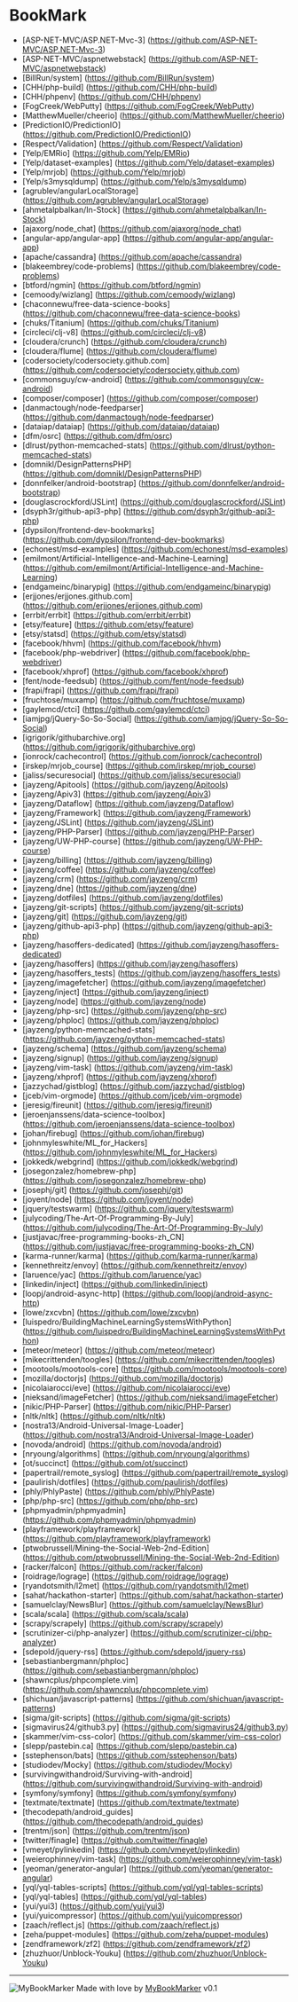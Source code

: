 # BookMark

* [ASP-NET-MVC/ASP.NET-Mvc-3] (https://github.com/ASP-NET-MVC/ASP.NET-Mvc-3) 
* [ASP-NET-MVC/aspnetwebstack] (https://github.com/ASP-NET-MVC/aspnetwebstack) 
* [BillRun/system] (https://github.com/BillRun/system) 
* [CHH/php-build] (https://github.com/CHH/php-build) 
* [CHH/phpenv] (https://github.com/CHH/phpenv) 
* [FogCreek/WebPutty] (https://github.com/FogCreek/WebPutty) 
* [MatthewMueller/cheerio] (https://github.com/MatthewMueller/cheerio) 
* [PredictionIO/PredictionIO] (https://github.com/PredictionIO/PredictionIO) 
* [Respect/Validation] (https://github.com/Respect/Validation) 
* [Yelp/EMRio] (https://github.com/Yelp/EMRio) 
* [Yelp/dataset-examples] (https://github.com/Yelp/dataset-examples) 
* [Yelp/mrjob] (https://github.com/Yelp/mrjob) 
* [Yelp/s3mysqldump] (https://github.com/Yelp/s3mysqldump) 
* [agrublev/angularLocalStorage] (https://github.com/agrublev/angularLocalStorage) 
* [ahmetalpbalkan/In-Stock] (https://github.com/ahmetalpbalkan/In-Stock) 
* [ajaxorg/node_chat] (https://github.com/ajaxorg/node_chat) 
* [angular-app/angular-app] (https://github.com/angular-app/angular-app) 
* [apache/cassandra] (https://github.com/apache/cassandra) 
* [blakeembrey/code-problems] (https://github.com/blakeembrey/code-problems) 
* [btford/ngmin] (https://github.com/btford/ngmin) 
* [cemoody/wizlang] (https://github.com/cemoody/wizlang) 
* [chaconnewu/free-data-science-books] (https://github.com/chaconnewu/free-data-science-books) 
* [chuks/Titanium] (https://github.com/chuks/Titanium) 
* [circleci/clj-v8] (https://github.com/circleci/clj-v8) 
* [cloudera/crunch] (https://github.com/cloudera/crunch) 
* [cloudera/flume] (https://github.com/cloudera/flume) 
* [codersociety/codersociety.github.com] (https://github.com/codersociety/codersociety.github.com) 
* [commonsguy/cw-android] (https://github.com/commonsguy/cw-android) 
* [composer/composer] (https://github.com/composer/composer) 
* [danmactough/node-feedparser] (https://github.com/danmactough/node-feedparser) 
* [dataiap/dataiap] (https://github.com/dataiap/dataiap) 
* [dfm/osrc] (https://github.com/dfm/osrc) 
* [dlrust/python-memcached-stats] (https://github.com/dlrust/python-memcached-stats) 
* [domnikl/DesignPatternsPHP] (https://github.com/domnikl/DesignPatternsPHP) 
* [donnfelker/android-bootstrap] (https://github.com/donnfelker/android-bootstrap) 
* [douglascrockford/JSLint] (https://github.com/douglascrockford/JSLint) 
* [dsyph3r/github-api3-php] (https://github.com/dsyph3r/github-api3-php) 
* [dypsilon/frontend-dev-bookmarks] (https://github.com/dypsilon/frontend-dev-bookmarks) 
* [echonest/msd-examples] (https://github.com/echonest/msd-examples) 
* [emilmont/Artificial-Intelligence-and-Machine-Learning] (https://github.com/emilmont/Artificial-Intelligence-and-Machine-Learning) 
* [endgameinc/binarypig] (https://github.com/endgameinc/binarypig) 
* [erjjones/erjjones.github.com] (https://github.com/erjjones/erjjones.github.com) 
* [errbit/errbit] (https://github.com/errbit/errbit) 
* [etsy/feature] (https://github.com/etsy/feature) 
* [etsy/statsd] (https://github.com/etsy/statsd) 
* [facebook/hhvm] (https://github.com/facebook/hhvm) 
* [facebook/php-webdriver] (https://github.com/facebook/php-webdriver) 
* [facebook/xhprof] (https://github.com/facebook/xhprof) 
* [fent/node-feedsub] (https://github.com/fent/node-feedsub) 
* [frapi/frapi] (https://github.com/frapi/frapi) 
* [fruchtose/muxamp] (https://github.com/fruchtose/muxamp) 
* [gaylemcd/ctci] (https://github.com/gaylemcd/ctci) 
* [iamjpg/jQuery-So-So-Social] (https://github.com/iamjpg/jQuery-So-So-Social) 
* [igrigorik/githubarchive.org] (https://github.com/igrigorik/githubarchive.org) 
* [ionrock/cachecontrol] (https://github.com/ionrock/cachecontrol) 
* [irskep/mrjob_course] (https://github.com/irskep/mrjob_course) 
* [jaliss/securesocial] (https://github.com/jaliss/securesocial) 
* [jayzeng/Apitools] (https://github.com/jayzeng/Apitools) 
* [jayzeng/Apiv3] (https://github.com/jayzeng/Apiv3) 
* [jayzeng/Dataflow] (https://github.com/jayzeng/Dataflow) 
* [jayzeng/Framework] (https://github.com/jayzeng/Framework) 
* [jayzeng/JSLint] (https://github.com/jayzeng/JSLint) 
* [jayzeng/PHP-Parser] (https://github.com/jayzeng/PHP-Parser) 
* [jayzeng/UW-PHP-course] (https://github.com/jayzeng/UW-PHP-course) 
* [jayzeng/billing] (https://github.com/jayzeng/billing) 
* [jayzeng/coffee] (https://github.com/jayzeng/coffee) 
* [jayzeng/crm] (https://github.com/jayzeng/crm) 
* [jayzeng/dne] (https://github.com/jayzeng/dne) 
* [jayzeng/dotfiles] (https://github.com/jayzeng/dotfiles) 
* [jayzeng/git-scripts] (https://github.com/jayzeng/git-scripts) 
* [jayzeng/git] (https://github.com/jayzeng/git) 
* [jayzeng/github-api3-php] (https://github.com/jayzeng/github-api3-php) 
* [jayzeng/hasoffers-dedicated] (https://github.com/jayzeng/hasoffers-dedicated) 
* [jayzeng/hasoffers] (https://github.com/jayzeng/hasoffers) 
* [jayzeng/hasoffers_tests] (https://github.com/jayzeng/hasoffers_tests) 
* [jayzeng/imagefetcher] (https://github.com/jayzeng/imagefetcher) 
* [jayzeng/inject] (https://github.com/jayzeng/inject) 
* [jayzeng/node] (https://github.com/jayzeng/node) 
* [jayzeng/php-src] (https://github.com/jayzeng/php-src) 
* [jayzeng/phploc] (https://github.com/jayzeng/phploc) 
* [jayzeng/python-memcached-stats] (https://github.com/jayzeng/python-memcached-stats) 
* [jayzeng/schema] (https://github.com/jayzeng/schema) 
* [jayzeng/signup] (https://github.com/jayzeng/signup) 
* [jayzeng/vim-task] (https://github.com/jayzeng/vim-task) 
* [jayzeng/xhprof] (https://github.com/jayzeng/xhprof) 
* [jazzychad/gistblog] (https://github.com/jazzychad/gistblog) 
* [jceb/vim-orgmode] (https://github.com/jceb/vim-orgmode) 
* [jeresig/fireunit] (https://github.com/jeresig/fireunit) 
* [jeroenjanssens/data-science-toolbox] (https://github.com/jeroenjanssens/data-science-toolbox) 
* [johan/firebug] (https://github.com/johan/firebug) 
* [johnmyleswhite/ML_for_Hackers] (https://github.com/johnmyleswhite/ML_for_Hackers) 
* [jokkedk/webgrind] (https://github.com/jokkedk/webgrind) 
* [josegonzalez/homebrew-php] (https://github.com/josegonzalez/homebrew-php) 
* [josephj/git] (https://github.com/josephj/git) 
* [joyent/node] (https://github.com/joyent/node) 
* [jquery/testswarm] (https://github.com/jquery/testswarm) 
* [julycoding/The-Art-Of-Programming-By-July] (https://github.com/julycoding/The-Art-Of-Programming-By-July) 
* [justjavac/free-programming-books-zh_CN] (https://github.com/justjavac/free-programming-books-zh_CN) 
* [karma-runner/karma] (https://github.com/karma-runner/karma) 
* [kennethreitz/envoy] (https://github.com/kennethreitz/envoy) 
* [laruence/yac] (https://github.com/laruence/yac) 
* [linkedin/inject] (https://github.com/linkedin/inject) 
* [loopj/android-async-http] (https://github.com/loopj/android-async-http) 
* [lowe/zxcvbn] (https://github.com/lowe/zxcvbn) 
* [luispedro/BuildingMachineLearningSystemsWithPython] (https://github.com/luispedro/BuildingMachineLearningSystemsWithPython) 
* [meteor/meteor] (https://github.com/meteor/meteor) 
* [mikecrittenden/toogles] (https://github.com/mikecrittenden/toogles) 
* [mootools/mootools-core] (https://github.com/mootools/mootools-core) 
* [mozilla/doctorjs] (https://github.com/mozilla/doctorjs) 
* [nicolaiarocci/eve] (https://github.com/nicolaiarocci/eve) 
* [nieksand/imageFetcher] (https://github.com/nieksand/imageFetcher) 
* [nikic/PHP-Parser] (https://github.com/nikic/PHP-Parser) 
* [nltk/nltk] (https://github.com/nltk/nltk) 
* [nostra13/Android-Universal-Image-Loader] (https://github.com/nostra13/Android-Universal-Image-Loader) 
* [novoda/android] (https://github.com/novoda/android) 
* [nryoung/algorithms] (https://github.com/nryoung/algorithms) 
* [ot/succinct] (https://github.com/ot/succinct) 
* [papertrail/remote_syslog] (https://github.com/papertrail/remote_syslog) 
* [paulirish/dotfiles] (https://github.com/paulirish/dotfiles) 
* [phly/PhlyPaste] (https://github.com/phly/PhlyPaste) 
* [php/php-src] (https://github.com/php/php-src) 
* [phpmyadmin/phpmyadmin] (https://github.com/phpmyadmin/phpmyadmin) 
* [playframework/playframework] (https://github.com/playframework/playframework) 
* [ptwobrussell/Mining-the-Social-Web-2nd-Edition] (https://github.com/ptwobrussell/Mining-the-Social-Web-2nd-Edition) 
* [racker/falcon] (https://github.com/racker/falcon) 
* [roidrage/lograge] (https://github.com/roidrage/lograge) 
* [ryandotsmith/l2met] (https://github.com/ryandotsmith/l2met) 
* [sahat/hackathon-starter] (https://github.com/sahat/hackathon-starter) 
* [samuelclay/NewsBlur] (https://github.com/samuelclay/NewsBlur) 
* [scala/scala] (https://github.com/scala/scala) 
* [scrapy/scrapely] (https://github.com/scrapy/scrapely) 
* [scrutinizer-ci/php-analyzer] (https://github.com/scrutinizer-ci/php-analyzer) 
* [sdepold/jquery-rss] (https://github.com/sdepold/jquery-rss) 
* [sebastianbergmann/phploc] (https://github.com/sebastianbergmann/phploc) 
* [shawncplus/phpcomplete.vim] (https://github.com/shawncplus/phpcomplete.vim) 
* [shichuan/javascript-patterns] (https://github.com/shichuan/javascript-patterns) 
* [sigma/git-scripts] (https://github.com/sigma/git-scripts) 
* [sigmavirus24/github3.py] (https://github.com/sigmavirus24/github3.py) 
* [skammer/vim-css-color] (https://github.com/skammer/vim-css-color) 
* [slepp/pastebin.ca] (https://github.com/slepp/pastebin.ca) 
* [sstephenson/bats] (https://github.com/sstephenson/bats) 
* [studiodev/Mocky] (https://github.com/studiodev/Mocky) 
* [survivingwithandroid/Surviving-with-android] (https://github.com/survivingwithandroid/Surviving-with-android) 
* [symfony/symfony] (https://github.com/symfony/symfony) 
* [textmate/textmate] (https://github.com/textmate/textmate) 
* [thecodepath/android_guides] (https://github.com/thecodepath/android_guides) 
* [trentm/json] (https://github.com/trentm/json) 
* [twitter/finagle] (https://github.com/twitter/finagle) 
* [vmeyet/pylinkedin] (https://github.com/vmeyet/pylinkedin) 
* [weierophinney/vim-task] (https://github.com/weierophinney/vim-task) 
* [yeoman/generator-angular] (https://github.com/yeoman/generator-angular) 
* [yql/yql-tables-scripts] (https://github.com/yql/yql-tables-scripts) 
* [yql/yql-tables] (https://github.com/yql/yql-tables) 
* [yui/yui3] (https://github.com/yui/yui3) 
* [yui/yuicompressor] (https://github.com/yui/yuicompressor) 
* [zaach/reflect.js] (https://github.com/zaach/reflect.js) 
* [zeha/puppet-modules] (https://github.com/zeha/puppet-modules) 
* [zendframework/zf2] (https://github.com/zendframework/zf2) 
* [zhuzhuor/Unblock-Youku] (https://github.com/zhuzhuor/Unblock-Youku) 

---
![MyBookMarker](https://cdn1.iconfinder.com/data/icons/meBaze-Freebies/48/bookmark.png)
Made with love by [MyBookMarker](https://github.com/jayzeng/mybookmarker) v0.1
